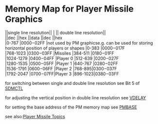 # Memory Map for Player Missile Graphics  
||single line resolution|| | || double line resolution||  
||dec ||hex ||data ||dec ||hex  
|0-767 |$0000-$02FF |not used by PM graphicse.g. can be used for storing horizontal position of players or shapes |0-383 |$0000-$017F  
|768-1023 |$0300-$03FF |Missiles |384-511 |$0180-$01FF  
|1024-1279 |$0400-$04FF |Player 0 |512-639 |$0200-$027F  
|1280-1535 |$0500-$05FF |Player 1 |640-767 |$0280-$02FF  
|1536-1791 |$0600-$06FF |Player 2 |768-895|$0300-$037F  
|1792-2047 |$0700-$07FF|Player 3 |896-1023|$0380-$03FF  
  
for switching between single and double line resolution see Bit 5 of [SDMCTL](../SDMCTL/index.md)  
  
for adjusting the vertical position in double line resolution see [VDELAY](../VDELAY/index.md)  
  
for setting the base address of the PM memory map see [PMBASE](../PMBASE/index.md)  
  
see also:[Player Missile Topics](../Pm_topics/index.md)  
